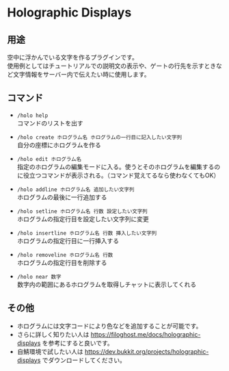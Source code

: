 # Holographic Displays

## 用途
空中に浮かんでいる文字を作るプラグインです。  
使用例としてはチュートリアルでの説明文の表示や、ゲートの行先を示すときなど文字情報をサーバー内で伝えたい時に使用します。  

## コマンド
- ``/holo help``  
コマンドのリストを出す

- ``/holo create ホログラム名 ホログラムの一行目に記入したい文字列``  
自分の座標にホログラムを作る

- ``/holo edit ホログラム名``  
指定のホログラムの編集モードに入る。使うとそのホログラムを編集するのに役立つコマンドが表示される。（コマンド覚えてるなら使わなくてもOK）

- ``/holo addline ホログラム名 追加したい文字列``  
ホログラムの最後に一行追加する

- ``/holo setline ホログラム名 行数 設定したい文字列``  
ホログラムの指定行目を設定したい文字列に変更

- ``/holo insertline ホログラム名 行数 挿入したい文字列``  
ホログラムの指定行目に一行挿入する

- ``/holo removeline ホログラム名 行数``  
ホログラムの指定行目を削除する

- ``/holo near 数字``  
数字内の範囲にあるホログラムを取得しチャットに表示してくれる 

## その他
- ホログラムには文字コードにより色などを追加することが可能です。
- さらに詳しく知りたい人は https://filoghost.me/docs/holographic-displays を参考にすると良いです。
- 自鯖環境で試したい人は https://dev.bukkit.org/projects/holographic-displays でダウンロードしてください。